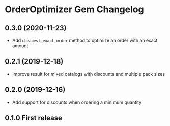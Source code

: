 # OrderOptimizer Gem Changelog

## 0.3.0 (2020-11-23)

- Add `cheapest_exact_order` method to optimize an order with an exact amount

## 0.2.1 (2019-12-18)

- Improve result for mixed catalogs with discounts and multiple pack sizes

## 0.2.0 (2019-12-16)

- Add support for discounts when ordering a minimum quantity

## 0.1.0 First release
